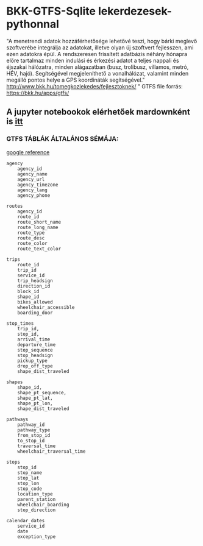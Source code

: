# BKK-GTFS-Sqlite lekerdezesek-pythonnal

"A menetrendi adatok hozzáférhetősége lehetővé teszi, hogy bárki meglevő szoftverébe integrálja az adatokat, illetve olyan új szoftvert fejlesszen, ami ezen adatokra épül. A rendszeresen frissített adatbázis néhány hónapra előre tartalmaz minden indulási és érkezési adatot a teljes nappali és éjszakai hálózatra, minden alágazatban (busz, trolibusz, villamos, metró, HÉV, hajó). Segítségével megjeleníthető a vonalhálózat, valamint minden megálló pontos helye a GPS koordináták segítségével." http://www.bkk.hu/tomegkozlekedes/fejlesztoknek/  "
GTFS file forrás: https://bkk.hu/apps/gtfs/

## A jupyter notebookok elérhetőek mardownként is [itt](https://github.com/xngst/BKK-GTFS-Sqlite-Python/tree/main/markdowns)

### GTFS TÁBLÁK ÁLTALÁNOS SÉMÁJA:
[google reference](https://developers.google.com/transit/gtfs/reference/)

    agency
        agency_id
        agency_name
        agency_url
        agency_timezone
        agency_lang
        agency_phone

    routes
        agency_id
        route_id
        route_short_name
        route_long_name
        route_type
        route_desc
        route_color
        route_text_color

    trips
        route_id
        trip_id
        service_id
        trip_headsign
        direction_id
        block_id
        shape_id
        bikes_allowed
        wheelchair_accessible
        boarding_door

    stop_times
        trip_id,
        stop_id,
        arrival_time
        departure_time
        stop_sequence
        stop_headsign
        pickup_type
        drop_off_type
        shape_dist_traveled

    shapes
        shape_id,
        shape_pt_sequence,
        shape_pt_lat,
        shape_pt_lon,
        shape_dist_traveled

    pathways
        pathway_id
        pathway_type
        from_stop_id
        to_stop_id
        traversal_time
        wheelchair_traversal_time

    stops
        stop_id
        stop_name
        stop_lat
        stop_lon
        stop_code
        location_type
        parent_station
        wheelchair_boarding
        stop_direction

    calendar_dates
        service_id
        date
        exception_type
